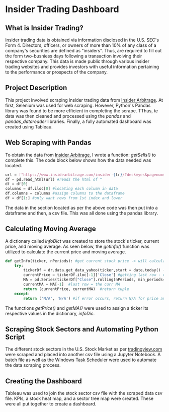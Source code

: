 <h1>Insider Trading Dashboard</h1>
<h2>What is Insider Trading?</h2>
Insider trading data is obtained via information disclosed in the U.S. SEC's Form 4. Directors, officers, or owners of more than 10% of any class of a company's securities are defined as "insiders". Thus, are required to fill out the form two-busniess days following a transaction involving their respective company. This data is made public through various insider trading websites and provides investors with useful information pertaining to the performance or prospects of the company.<br>
<h2>Project Description</h2>
This project involved scraping insider trading data from <a href="insidearbitrage.com/insider-sales/?desk=yes">Insider Arbitrage</a>. At first, Selenium was used for web scraping. However, Python's Pandas library was found to be more efficient in completing the scrape. TThus, te data was then cleaned and processed using the <i>pandas</i> and <i>pandas_datareader</i> libraries. Finally, a fully automated dashboard was created using Tableau.
<h2>Web Scraping with Pandas</h2>
To obtain the data from <a href="insidearbitrage.com/insider-sales/?desk=yes">Insider Arbitrage</a>, I wrote a function: <i>getSells()</i> to complete this. The code block below shows how the data needed was located.<br>

```python
url = f"https://www.insidearbitrage.com/insider-{tr}/?desk=yes&pagenum={i+1}"  #url of website for certain transaction, page
df = pd.read_html(url) #reads the html of ^
df = df[0]
columns = df.iloc[0] #locating each column in data
df.columns = columns #assign columns to the dataframe
df = df[1:] #only want rows from 1st index and lower
```

The data in the section located as per the above code was then put into a dataframe and then, a csv file. This was all done using the pandas library.
<h2>Calculating Moving Average</h2>
A dictionary called <i>infoDict</i> was created to store the stock's ticker, current price, and moving average. As seen below, the <i>getInfo()</i> function was utilized to calculate the current price and moving average.

```python
def getInfo(ticker, nPeriods): #get current stock price -> will calculate MA
    try:
        tickerDf = dr.data.get_data_yahoo(ticker,start = date.today() - timedelta(300) , end = date.today())  #creating a dataframe containing the tickers, past 300 days
        currentPrice = tickerDf.iloc[-1]['Close'] #getting last row - current closing price
        MA = pd.Series(tickerDf["Close"].rolling(nPeriods, min_periods=0).mean(), name = 'MA') #calculating moving average: rolling = rolling sum, calc mean and name value MA
        currentMA = MA[-1]  #last row = the curr MA
        return (currentPrice, currentMA)  #return tuple
    except:
        return ('N/A', 'N/A') #if error occurs, return N/A for price and MA
```

The functions <i>getPrice()</i> and <i>getMA()</i> were used to assign a ticker its respective values in the dictionary, <i>infoDic</i>.
<h2>Scraping Stock Sectors and Automating Python Script</h2>
The different stock sectors in the U.S. Stock Market as per <a href = "https://www.tradingview.com/markets/stocks-usa/sectorandindustry-industry/">tradingview.com</a> were scraped and placed into another csv file using a Jupyter Notebook. A batch file as well as the Windows Task Scheduler were used to automate the data scraping process.
<h2>Creating the Dashboard</h2>
Tableau was used to join the stock sector csv file with the scraped data csv file. KPIs, a stock heat map, and a sector tree map were created. These were all put together to create a dashboard.
